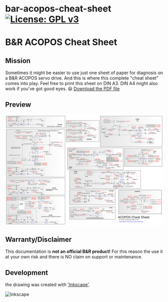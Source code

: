 # bar-acopos-cheat-sheet [![License: GPL v3](https://img.shields.io/badge/License-GPL%20v3-blue.svg)](https://www.gnu.org/licenses/gpl-3.0)
# B&amp;R ACOPOS Cheat Sheet

## Mission
Sometimes it might be easier to use just one sheet of paper for diagnosis on a B&amp;R ACOPOS servo drive.
And this is where this complete "cheat sheet" comes into play.
Feel free to print this sheet on DIN A3. DIN A4 might also work if you've got good eyes. :smiley:
[Download the PDF file](https://github.com/hilch/bar-acopos-cheat-sheet/releases)

## Preview
![cheat_sheet](/inkscape/ACOPOS_CTRL.svg)

## Warranty/Disclaimer
This documentation is **not an official B&amp;R product!**
For this reason the use it at your own risk and there is NO claim on support or maintenance.

## Development
the drawing was created with ['Inkscape'](https://inkscape.org/en/). 

![Inkscape](https://media.inkscape.org/static/images/inkscape-logo.svg)






